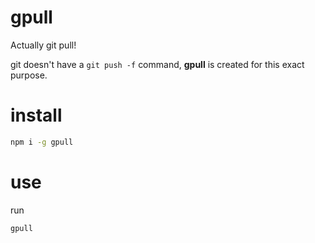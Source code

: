 # gpull

Actually git pull!

git doesn't have a `git push -f` command, **gpull** is created for this exact purpose.

# install

```sh
npm i -g gpull
```

# use

run

```sh
gpull
```
